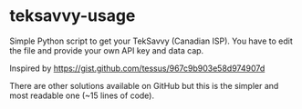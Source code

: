 # teksavvy-usage
Simple Python script to get your TekSavvy (Canadian ISP). You have to edit the file and provide your own API key and data cap.

Inspired by https://gist.github.com/tessus/967c9b903e58d974907d

There are other solutions available on GitHub but this is the simpler and most readable one (~15 lines of code).
